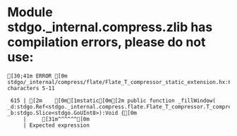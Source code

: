 # Module stdgo._internal.compress.zlib has compilation errors, please do not use:
```
[30;41m ERROR [0m stdgo/_internal/compress/flate/Flate_T_compressor_static_extension.hx:615: characters 5-11

 615 | [2m    [0m[1mstatic[0m[2m public function _fillWindow( _d:stdgo.Ref<stdgo._internal.compress.flate.Flate_T_compressor.T_compressor>, _b:stdgo.Slice<stdgo.GoUInt8>):Void {[0m
     |     [31m^^^^^^[0m
     | Expected expression


```

